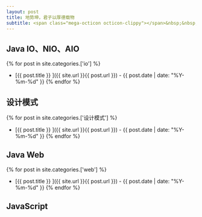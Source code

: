 ```yaml
---
layout: post
title: 地势坤，君子以厚德载物
subtitle: <span class="mega-octicon octicon-clippy"></span>&nbsp;&nbsp;笔记本
---
```


## Java IO、NIO、AIO
{% for post in site.categories.['io'] %}
- [{{ post.title }} ]({{ site.url }}{{ post.url }}) - {{ post.date | date: "%Y-%m-%d" }}
{% endfor %}
## 设计模式
{% for post in site.categories.['设计模式'] %}
- [{{ post.title }} ]({{ site.url }}{{ post.url }}) - {{ post.date | date: "%Y-%m-%d" }}
{% endfor %}
## Java Web
{% for post in site.categories.['web'] %}
- [{{ post.title }} ]({{ site.url }}{{ post.url }}) - {{ post.date | date: "%Y-%m-%d" }}
{% endfor %}
## JavaScript